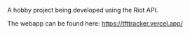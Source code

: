 A hobby project being developed using the Riot API.

The webapp can be found here: https://tfttracker.vercel.app/

 
 
